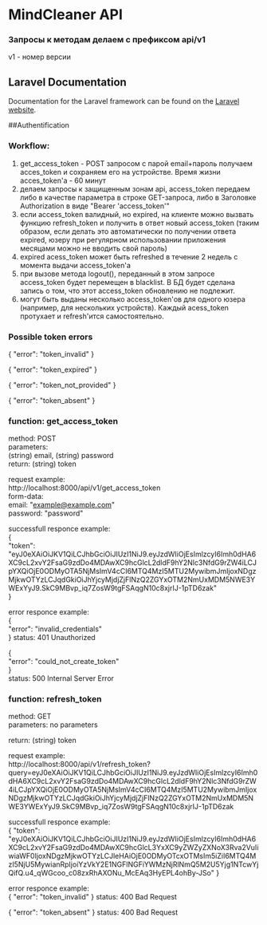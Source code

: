 # MindCleaner API
### Запросы к методам делаем с префиксом api/v1 
v1 - номер версии

## Laravel Documentation

Documentation for the Laravel framework can be found on the [Laravel website](http://laravel.com/docs).

##Authentification
### Workflow:   
1. get_access_token - POST запросом с парой email+пароль получаем acces_token и сохраняем его на устройстве. Время жизни acces_token'а - 60 минут
2. делаем запросы к защищенным зонам api, access_token передаем либо в качестве параметра в строке GET-запроса, либо в Заголовке Authorization в виде "Bearer 'access_token'"
3. если access_token валидный, но expired, на клиенте можно вызвать функцию refresh_token и получить в ответ новый access_token (таким образом, если делать это автоматически по получении ответа expired, юзеру при регулярном использовании приложения месяцами можно не вводить свой пароль)
4. expired acess_token может быть refreshed в течение 2 недель с момента выдачи access_token'а
5. при вызове метода logout(), переданный в этом запросе access_token будет перемещен в blacklist. В БД будет сделана запись о том, что этот access_token обновлению не подлежит.
6. могут быть выданы несколько access_token'ов для одного юзера (например, для нескольких устройств). Каждый acess_token протухает и refresh'ится самостоятельно.

### Possible token errors
{
  "error": "token_invalid"
}

{
  "error": "token_expired"
}

{
  "error": "token_not_provided"
}

{
  "error": "token_absent"
}

### function: get_access_token

method: POST    
parameters:     
(string) email, (string) password   
return: (string) token

request example:    
http://localhost:8000/api/v1/get_access_token  
form-data:      
    email:      "example@example.com"   
    password:    "password"     

successfull responce example:   
{   
  "token": "eyJ0eXAiOiJKV1QiLCJhbGciOiJIUzI1NiJ9.eyJzdWIiOjEsImlzcyI6Imh0dHA6XC9cL2xvY2FsaG9zdDo4MDAwXC9hcGlcL2dldF9hY2Nlc3NfdG9rZW4iLCJpYXQiOjE0ODMyOTA5NjMsImV4cCI6MTQ4MzI5MTU2MywibmJmIjoxNDgzMjkwOTYzLCJqdGkiOiJhYjcyMjdjZjFlNzQ2ZGYxOTM2NmUxMDM5NWE3YWExYyJ9.SkC9MBvp_iq7ZosW9tgFSAqgN10c8xjrIJ-1pTD6zak"  
}

error responce example:     
{   
  "error": "invalid_credentials"   
}
status: 401 Unauthorized    

{   
  "error": "could_not_create_token"    
}   
status: 500 Internal Server Error   

### function: refresh_token

method: GET    
parameters: no parameters
  
return: (string) token

request example:    
http://localhost:8000/api/v1/refresh_token?query=eyJ0eXAiOiJKV1QiLCJhbGciOiJIUzI1NiJ9.eyJzdWIiOjEsImlzcyI6Imh0dHA6XC9cL2xvY2FsaG9zdDo4MDAwXC9hcGlcL2dldF9hY2Nlc3NfdG9rZW4iLCJpYXQiOjE0ODMyOTA5NjMsImV4cCI6MTQ4MzI5MTU2MywibmJmIjoxNDgzMjkwOTYzLCJqdGkiOiJhYjcyMjdjZjFlNzQ2ZGYxOTM2NmUxMDM5NWE3YWExYyJ9.SkC9MBvp_iq7ZosW9tgFSAqgN10c8xjrIJ-1pTD6zak  

successfull responce example:   
{
  "token": "eyJ0eXAiOiJKV1QiLCJhbGciOiJIUzI1NiJ9.eyJzdWIiOjEsImlzcyI6Imh0dHA6XC9cL2xvY2FsaG9zdDo4MDAwXC9hcGlcL3YxXC9yZWZyZXNoX3Rva2VuIiwiaWF0IjoxNDgzMjkwOTYzLCJleHAiOjE0ODMyOTcxOTMsIm5iZiI6MTQ4MzI5NjU5MywianRpIjoiYzVkY2E1NGFlNGFiYWMzNjRlNmQ5M2U5Yjg1NTcwYjQifQ.u4_qWGcoo_c08zxRhAXONu_McEAq3HyEPL4ohBy-JSo"
}

error responce example:     
{
  "error": "token_invalid"
}
status: 400 Bad Request

{
  "error": "token_absent"
}
status: 400 Bad Request

